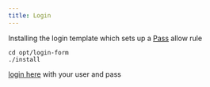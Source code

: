 ```yaml
---
title: Login 
---
```


Installing the login template which sets up a [Pass](pass) allow rule

```shell
cd opt/login-form
./install
```

[login here](http://localhost:2021/_site/login.html) with your user and pass